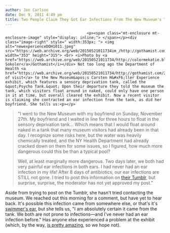 ```yaml
---
author: Jen Carlson
date: Dec 9, 2011 4:49 pm
title: Two People Claim They Got Ear Infections From The New Museum's Tank
---
```


	
										<p><span class="mt-enclosure mt-enclosure-image" style="display: inline;"> </span></p><div class="image-right" style=" width:353px; "> <img alt="newexperienceDOH1011.jpeg" src="https://web.archive.org/web/20150521011734im_/http://gothamist.com/attachments/arts_jen/newexperienceDOH1011.jpeg" width="353" height="315"> <br> <i>Photo by <a href="https://web.archive.org/web/20150521011734/http://colormekatie.blogspot.com/">Katie Sokoler</a>/Gothamist</i></div> Not too long ago the Department of Health <a href="https://web.archive.org/web/20150521011734/http://gothamist.com/2011/10/29/city_says_new_museum_is_breaking_he.php">paid of visit</a> to the New Museum&apos;s Carsten H&#xF6;ller Experience exhibit, which features a sensory deprivation tank, called the &quot;Psycho Tank.&quot; Upon their departure they told the museum the tank, which visitors float around in naked, could only have one person in it at time, but overall cleared the exhibit. Now a recent visitor is claiming she contracted an ear infection from the tank, as did her boyfriend. She tells us:<p></p>

<blockquote>&quot;I went to the New Museum with my boyfriend on Sunday, November 27th. My boyfriend and I waited in line for three hours to float in the sensory deprivation tank... Which means that I would float around naked in a tank that many museum visitors had already been in that day. I recognize some risks here, but the water was heavily chemically treated, and the NY Health Department had already cracked down on them for some issues, so I figured, how much more dangerous could this be than a typical pool?

<p>Well, at least marginally more dangerous. Two days later, we both had very painful ear infections in both ears. I had never had an ear infection in my life! After 8 days of antibiotics, our ear infections are STILL not gone. I tried to post this information on <a href="https://web.archive.org/web/20150521011734/http://experiencewiki-newmuseum.tumblr.com/">their Tumblr</a>, but surprise, surprise, the moderator has not yet approved my post.&quot;</p></blockquote>Aside from trying to post on the Tumblr, she hasn&apos;t tried contacting the museum. We reached out this morning for a comment, but have yet to hear back. It&apos;s possible this infection came from somewhere else, or that&apos;s it&apos;s <a href="https://web.archive.org/web/20150521011734/http://www.mayoclinic.com/health/swimmers-ear/DS00473">swimmer&apos;s ear</a>, but she tells us, &quot;I am absolutely certain it came from the tank. We both are not prone to infections&#x2014;and I&apos;ve never had an ear infection before.&quot; Has anyone else experienced a problem at the exhibit (which, by the way, <a href="https://web.archive.org/web/20150521011734/http://gothamist.com/2011/10/25/the_new_museums_giant_slide_is_here.php#photo-1">is pretty amazing</a>, so we hope not).<p></p>					
										
									
				